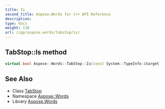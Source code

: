 ```yaml
---
title: Is
second_title: Aspose.Words for C++ API Reference
description: 
type: docs
weight: 118
url: /cpp/aspose.words/tabstop/is/
---
```

## TabStop::Is method




```cpp
virtual bool Aspose::Words::TabStop::Is(const System::TypeInfo &target) const override
```

## See Also

* Class [TabStop](../)
* Namespace [Aspose::Words](../../)
* Library [Aspose.Words](../../../)
